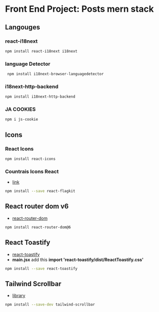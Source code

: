 # Front End Project: Posts mern stack

## Langouges

### react-i18next
```bash
npm install react-i18next i18next
```

### language Detector
```bash
 npm install i18next-browser-languagedetector
```

### i18next-http-backend
```bash
npm install i18next-http-backend
```
### JA COOKIES
```bash
npm i js-cookie
```

## Icons

### React Icons
```bash
npm install react-icons 
```

### Countrais Icons React
- [link](https://github.com/stephenway/react-flagkit) 
```bash
npm install --save react-flagkit
```
## React router dom v6
- [react-router-dom](https://reactrouter.com/en/main)
```bash
npm install react-router-dom@6
```

## React Toastify
- [react-toastify](https://fkhadra.github.io/react-toastify/installation)
- **main.jsx** add this **import 'react-toastify/dist/ReactToastify.css'**
```bash
npm install --save react-toastify
```

## Tailwind Scrollbar
- [library](https://adoxography.github.io/tailwind-scrollbar/examples)
```bash
npm install --save-dev tailwind-scrollbar
```